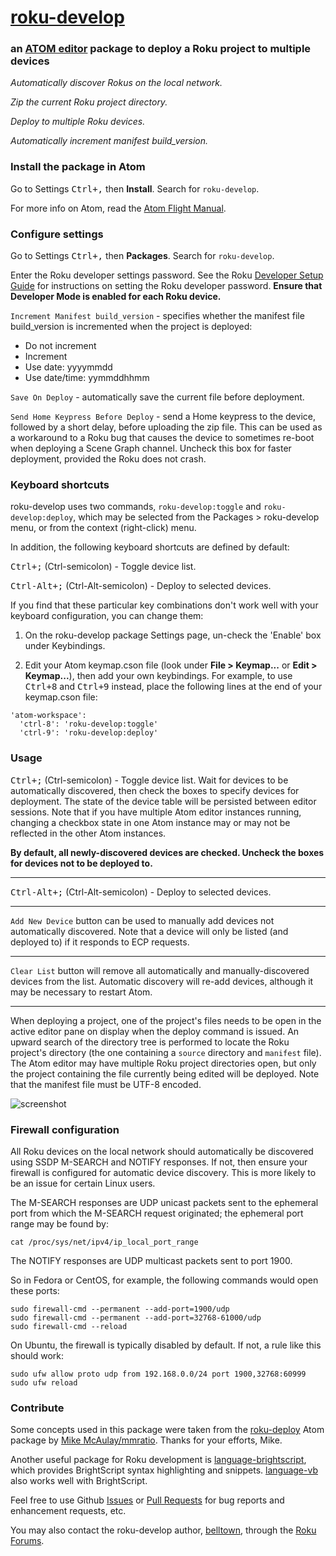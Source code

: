 # [roku-develop](https://atom.io/packages/roku-develop)

### an [ATOM editor](https://atom.io/) package to deploy a Roku project to multiple devices

*Automatically discover Rokus on the local network.*

*Zip the current Roku project directory.*

*Deploy to multiple Roku devices.*

*Automatically increment manifest build_version.*

### Install the package in Atom

Go to Settings <kbd>Ctrl+,</kbd> then **Install**. Search for `roku-develop`.

For more info on Atom, read the
[Atom Flight Manual](http://flight-manual.atom.io/).

### Configure settings

Go to Settings <kbd>Ctrl+,</kbd> then **Packages**. Search for `roku-develop`.

Enter the Roku developer settings password. See the Roku
[Developer Setup Guide](https://github.com/rokudev/docs/blob/master/develop/getting-started/setup-guide.md#1-setup-your-roku-device-to-enable-developer-settings) for instructions on
setting the Roku developer password.
**Ensure that Developer Mode is enabled for each Roku device.**

`Increment Manifest build_version` - specifies whether
the manifest file build_version is incremented when the project is deployed:

- Do not increment
- Increment
- Use date: yyyymmdd
- Use date/time: yymmddhhmm

`Save On Deploy` - automatically save the current file
before deployment.

`Send Home Keypress Before Deploy` - send a Home keypress
to the device, followed by a short delay, before uploading the
zip file. This can be used as a workaround to a Roku bug that
causes the device to sometimes re-boot when deploying a Scene Graph
channel. Uncheck this box for faster deployment, provided the Roku does not crash.

### Keyboard shortcuts

roku-develop uses two commands, ```roku-develop:toggle```
and ```roku-develop:deploy```,
which may be selected from the Packages > roku-develop menu,
or from the context (right-click) menu.

In addition, the following keyboard shortcuts are defined by default:

<kbd>Ctrl+;</kbd> (Ctrl-semicolon) - Toggle device list.

<kbd>Ctrl-Alt+;</kbd> (Ctrl-Alt-semicolon) - Deploy to selected devices.

If you find that these particular key combinations don't work well with
your keyboard configuration, you can change them:

1. On the roku-develop package Settings page, un-check the 'Enable' box
under Keybindings.

2. Edit your Atom keymap.cson file
(look under **File > Keymap...** or **Edit > Keymap...**),
then add your own keybindings. For example, to use <kbd>Ctrl+8</kbd> and
<kbd>Ctrl+9</kbd> instead, place the following lines at the end of
your keymap.cson file:

```
'atom-workspace':
  'ctrl-8': 'roku-develop:toggle'
  'ctrl-9': 'roku-develop:deploy'
```

### Usage

<kbd>Ctrl+;</kbd> (Ctrl-semicolon) - Toggle device list.
Wait for devices to be automatically discovered,
then check the boxes to specify devices for deployment.
The state of the device table will be persisted between editor sessions.
Note that if you have multiple Atom editor instances running,
changing a checkbox state in one Atom instance
may or may not be reflected in the other Atom instances.

**By default, all newly-discovered devices are checked.
Uncheck the boxes for devices not to be deployed to.**

---

<kbd>Ctrl-Alt+;</kbd> (Ctrl-Alt-semicolon) - Deploy to selected devices.

---

`Add New Device` button can be used to manually add devices not
automatically discovered.
Note that a device will only be listed (and deployed to) if
it responds to ECP requests.

---

`Clear List` button will remove all automatically and manually-discovered
devices from the list. Automatic discovery will re-add devices,
although it may be necessary to restart Atom.

---

When deploying a project, one of the project's files needs to be open in the
active editor pane on display when the deploy command is issued.
An upward search of the directory tree is performed to locate the Roku
project's directory (the one containing a `source` directory and
`manifest` file).
The Atom editor may have multiple Roku project directories open,
but only the project containing the file currently being edited
will be deployed.
Note that the manifest file must be UTF-8 encoded.

![screenshot](https://github.com/belltown/roku-develop/raw/master/screenshot.png)

### Firewall configuration

All Roku devices on the local network should automatically be discovered
using SSDP M-SEARCH and NOTIFY responses.
If not, then ensure your firewall is configured for automatic device discovery.
This is more likely to be an issue for certain Linux users.

The M-SEARCH responses are UDP unicast packets sent to the ephemeral port
from which the M-SEARCH request originated;
the ephemeral port range may be found by:
```
cat /proc/sys/net/ipv4/ip_local_port_range
```
The NOTIFY responses are UDP multicast packets sent to port 1900.

So in Fedora or CentOS, for example,
the following commands would open these ports:

```
sudo firewall-cmd --permanent --add-port=1900/udp
sudo firewall-cmd --permanent --add-port=32768-61000/udp
sudo firewall-cmd --reload
```

On Ubuntu, the firewall is typically disabled by default.
If not, a rule like this should work:

```
sudo ufw allow proto udp from 192.168.0.0/24 port 1900,32768:60999
sudo ufw reload
```

### Contribute

Some concepts used in this package were taken from the
[roku-deploy](https://atom.io/packages/roku-deploy) Atom package by
[Mike McAulay/mmratio](https://github.com/mmratio).
Thanks for your efforts, Mike.

Another useful package for Roku development is
[language-brightscript](https://atom.io/packages/language-brightscript),
which provides BrightScript syntax highlighting and snippets.
[language-vb](https://atom.io/packages/language-vb)
also works well with BrightScript.

Feel free to use Github
[Issues](https://github.com/belltown/roku-develop/issues) or
[Pull Requests](https://github.com/belltown/roku-develop/pulls)
for bug reports and enhancement requests, etc.

You may also contact the roku-develop author,
[belltown](https://forums.roku.com/memberlist.php?mode=viewprofile&u=37784),
through the [Roku Forums](https://forums.roku.com/viewforum.php?f=34).
